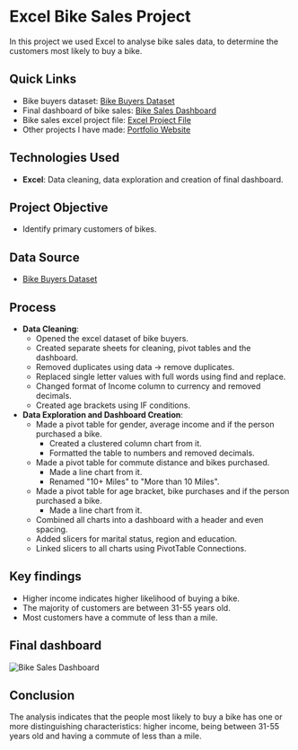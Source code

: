 # Excel Bike Sales Project
In this project we used Excel to analyse bike sales data, to determine the customers most likely to buy a bike. 

## Quick Links
- Bike buyers dataset: [Bike Buyers Dataset](bike_buyers_dataset.xlsx)
- Final dashboard of bike sales: [Bike Sales Dashboard](bike_sales_dashboard.png)
- Bike sales excel project file: [Excel Project File](bike_sales_project.xlsx)
- Other projects I have made: [Portfolio Website](https://lucashoffschmidt.github.io/)

## Technologies Used
- **Excel**: Data cleaning, data exploration and creation of final dashboard.

## Project Objective
- Identify primary customers of bikes.

## Data Source
- [Bike Buyers Dataset](bike_buyers_dataset.xlsx)

## Process
- **Data Cleaning**:
  - Opened the excel dataset of bike buyers.   
  - Created separate sheets for cleaning, pivot tables and the dashboard.
  - Removed duplicates using data -> remove duplicates.
  - Replaced single letter values with full words using find and replace.
  - Changed format of Income column to currency and removed decimals.
  - Created age brackets using IF conditions.
- **Data Exploration and Dashboard Creation**:
  - Made a pivot table for gender, average income and if the person purchased a bike. 
    - Created a clustered column chart from it.
    - Formatted the table to numbers and removed decimals.
  - Made a pivot table for commute distance and bikes purchased. 
    - Made a line chart from it.
    - Renamed "10+ Miles" to "More than 10 Miles".
  - Made a pivot table for age bracket, bike purchases and if the person purchased a bike.
    - Made a line chart from it.
  -  Combined all charts into a dashboard with a header and even spacing. 
  -  Added slicers for marital status, region and education.
  -  Linked slicers to all charts using PivotTable Connections.

## Key findings
- Higher income indicates higher likelihood of buying a bike.
- The majority of customers are between 31-55 years old.
- Most customers have a commute of less than a mile.

## Final dashboard
![Bike Sales Dashboard](bike_sales_dashboard.png)

## Conclusion
The analysis indicates that the people most likely to buy a bike has one or more distinguishing characteristics: higher income, being between 31-55 years old and having a commute of less than a mile. 

